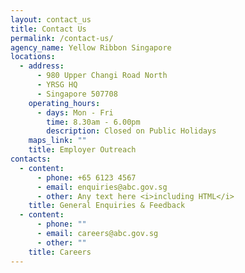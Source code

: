 ```yaml
---
layout: contact_us
title: Contact Us
permalink: /contact-us/
agency_name: Yellow Ribbon Singapore
locations:
  - address:
      - 980 Upper Changi Road North
      - YRSG HQ
      - Singapore 507708
    operating_hours:
      - days: Mon - Fri
        time: 8.30am - 6.00pm
        description: Closed on Public Holidays
    maps_link: ""
    title: Employer Outreach
contacts:
  - content:
      - phone: +65 6123 4567
      - email: enquiries@abc.gov.sg
      - other: Any text here <i>including HTML</i>
    title: General Enquiries & Feedback
  - content:
      - phone: ""
      - email: careers@abc.gov.sg
      - other: ""
    title: Careers
---
```

